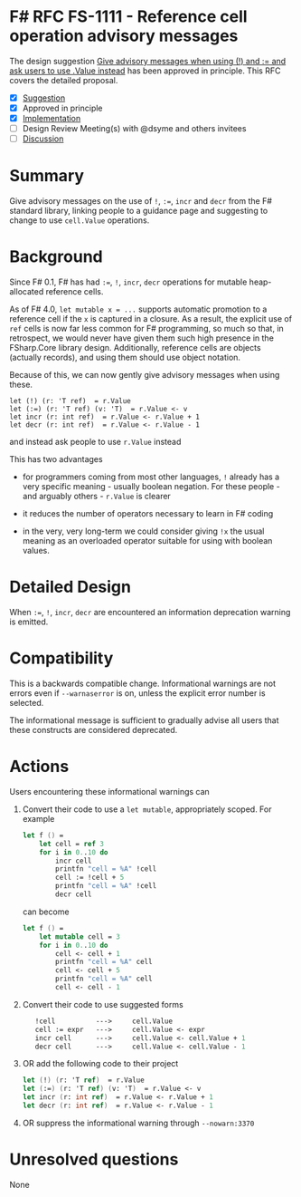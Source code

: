 # F# RFC FS-1111 - Reference cell operation advisory messages

The design suggestion [Give advisory messages when using (!) and := and ask users to use .Value instead](https://github.com/fsharp/fslang-suggestions/issues/569) has been approved in principle.
This RFC covers the detailed proposal.

- [x] [Suggestion](https://github.com/fsharp/fslang-suggestions/issues/569)
- [x] Approved in principle
- [x] [Implementation](https://github.com/dotnet/fsharp/pull/11900)
- [ ] Design Review Meeting(s) with @dsyme and others invitees
- [ ] [Discussion](https://github.com/fsharp/fslang-design/discussions/614)

# Summary

Give advisory messages on the use of `!`, `:=`, `incr` and `decr` from the F# standard library, linking people to a guidance page
and suggesting to change to use `cell.Value` operations.

# Background

Since F# 0.1, F# has had `:=`, `!`, `incr`, `decr` operations for mutable heap-allocated reference cells.

As of F# 4.0, ``let mutable x = ...`` supports automatic promotion to a reference cell if the ``x`` is captured in a closure. As a result,
the explicit use of ``ref``  cells is now far less common for F# programming, so much so that, in retrospect, we would never have given them such high
presence in the FSharp.Core library design. Additionally, reference cells are objects (actually records), and using them should use object notation.

Because of this, we can now gently give advisory messages when using these.

    let (!) (r: 'T ref)  = r.Value
    let (:=) (r: 'T ref) (v: 'T)  = r.Value <- v
    let incr (r: int ref)  = r.Value <- r.Value + 1
    let decr (r: int ref)  = r.Value <- r.Value - 1

and instead ask people to use ``r.Value`` instead

This has two advantages

* for programmers coming from most other languages, ``!`` already has a very specific meaning - usually boolean negation.  For these
  people - and arguably others - ``r.Value`` is clearer
  
* it reduces the number of operators necessary to learn in F# coding

* in the very, very long-term we could consider giving ``!x`` the usual meaning as an overloaded operator suitable for using with boolean values.

# Detailed Design

When `:=`, `!`, `incr`, `decr` are encountered an information deprecation warning is emitted.

# Compatibility

This is a backwards compatible change. Informational warnings are not errors even if `--warnaserror` is on, unless the explicit error number
is selected.

The informational message is sufficient to gradually advise all users that these constructs are considered deprecated.

# Actions

Users encountering these informational warnings can

1. Convert their code to use a `let mutable`, appropriately scoped. For example

   ```fsharp
   let f () =
       let cell = ref 3
       for i in 0..10 do
           incr cell
           printfn "cell = %A" !cell
           cell := !cell + 5
           printfn "cell = %A" !cell
           decr cell
   ```
   
   can become

   ```fsharp
   let f () =
       let mutable cell = 3
       for i in 0..10 do
           cell <- cell + 1
           printfn "cell = %A" cell
           cell <- cell + 5
           printfn "cell = %A" cell
           cell <- cell - 1
   ```
   
2. Convert their code to use suggested forms

   ```fsharp
      !cell          --->     cell.Value
      cell := expr   --->     cell.Value <- expr
      incr cell      --->     cell.Value <- cell.Value + 1
      decr cell      --->     cell.Value <- cell.Value - 1
   ```

3. OR add the following code to their project

   ```fsharp
   let (!) (r: 'T ref)  = r.Value
   let (:=) (r: 'T ref) (v: 'T)  = r.Value <- v
   let incr (r: int ref)  = r.Value <- r.Value + 1
   let decr (r: int ref)  = r.Value <- r.Value - 1
   ```

4. OR suppress the informational warning through `--nowarn:3370`


# Unresolved questions

None



